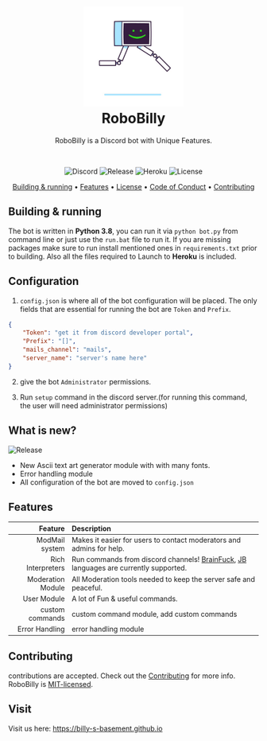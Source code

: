 <h1 align="center" style="position: relative;">
	<a href="#visit"><img src="./docs/images/icon.png" width="200" height="200"></a><br>
    <strong>RoboBilly</strong>
</h1>

<p align="center">
    RoboBilly is a Discord bot with Unique Features.
</p>
<br/>

<p align="center">
    <img alt="Discord" src="https://img.shields.io/discord/750945243305869343?label=Basement&style=flat-square">
    <!-- <img alt="Travis (.com)" src="https://travis-ci.org/github/billydevyt/RoboBilly"> -->
    <!-- <img alt="Python" src=https://img.shields.io/github/pipenv/locked/python-version/billydevyt/RoboBilly> -->
    <img alt="Release" src=https://img.shields.io/github/v/release/billydevyt/RoboBilly?style=flat-square>
    <img alt="Heroku" src="https://img.shields.io/badge/heroku-passing-green?style=flat-square">
    <img alt="License" src="https://img.shields.io/github/license/billydevyt/RoboBilly?style=flat-square">
</p>

<p align="center">
    <a href="#building--running">Building & running</a> •
    <a href="#features">Features</a> •
    <a href="https://github.com/billydevyt/RoboBilly/blob/main/LICENSE">License</a> •
    <a href="https://github.com/billydevyt/RoboBilly/blob/main/.github/CODE_OF_CONDUCT.md">Code of Conduct</a> •
    <a href="#contributing">Contributing</a>
</p>

## Building & running

The bot is written in **Python 3.8**, you can run it via `python bot.py` from command line or just use the `run.bat` file to run it. If you are missing packages make sure to run install mentioned ones in `requirements.txt` prior to building. Also all the files required to Launch to **Heroku** is included.

## Configuration

1. `config.json` is where all of the bot configuration will be placed. The only fields that are essential for running the bot are `Token` and `Prefix`.

```json
{
    "Token": "get it from discord developer portal",
    "Prefix": "[]",
    "mails_channel": "mails",
    "server_name": "server's name here"
}
```

2. give the bot `Administrator` permissions.

3. Run `setup` command in the discord server.(for running this command, the user will need administrator permissions)

## What is new?
<p>
<img alt="Release" src=https://img.shields.io/github/v/release/billydevyt/RoboBilly?style=flat-square>
</p>

- New Ascii text art generator module with with many fonts.
- Error handling module
- All configuration of the bot are moved to `config.json`

## Features

|Feature|Description|
|--:|:--|
|ModMail system|Makes it easier for users to contact moderators and admins for help.|
|Rich Interpreters|Run commands from discord channels! [BrainFuck](https://github.com/Billy-s-Basement/Brainfuck-Interpreter-return-type), [JB](https://github.com/Billy-s-Basement/JB) languages are currently supported.|
|Moderation Module|All Moderation tools needed to keep the server safe and peaceful.|
|User Module|A lot of Fun & useful commands.|
|custom commands|custom command module, add custom commands|
|Error Handling|error handling module|

## Contributing

contributions are accepted. Check out the [Contributing](./.github/CONTRIBUTING.md) for more info.
RoboBilly is [MIT-licensed](./LICENSE.md).

## Visit

Visit us here: https://billy-s-basement.github.io
